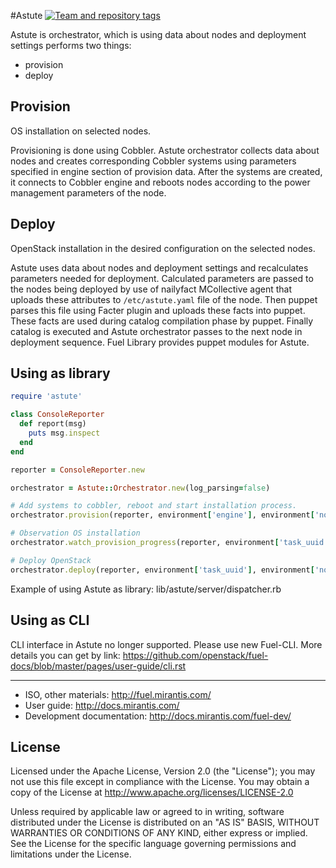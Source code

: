 #Astute
[![Team and repository tags](http://governance.openstack.org/badges/fuel-astute.svg)](http://governance.openstack.org/reference/tags/index.html)
<!-- Change things from this point on -->

Astute is orchestrator, which is using data about nodes and deployment settings performs two things:
- provision
- deploy

Provision
-----

OS installation on selected nodes.

Provisioning is done using Cobbler. Astute orchestrator collects data about nodes and creates corresponding Cobbler systems using parameters specified in engine section of provision data. After the systems are created, it connects to Cobbler engine and reboots nodes according to the power management parameters of the node.

Deploy
-----

OpenStack installation in the desired configuration on the selected nodes.

Astute uses data about nodes and deployment settings and recalculates parameters needed for deployment. Calculated parameters are passed to the nodes being deployed by use of nailyfact MCollective agent that uploads these attributes to `/etc/astute.yaml` file of the node. Then puppet parses this file using Facter plugin and uploads these facts into puppet. These facts are used during catalog compilation phase by puppet. Finally catalog is executed and Astute orchestrator passes to the next node in deployment sequence. Fuel Library provides puppet modules for Astute.

Using as library
-----

```ruby
require 'astute'

class ConsoleReporter
  def report(msg)
    puts msg.inspect
  end
end

reporter = ConsoleReporter.new

orchestrator = Astute::Orchestrator.new(log_parsing=false)

# Add systems to cobbler, reboot and start installation process.
orchestrator.provision(reporter, environment['engine'], environment['nodes'])

# Observation OS installation
orchestrator.watch_provision_progress(reporter, environment['task_uuid'], environment['nodes'])

# Deploy OpenStack
orchestrator.deploy(reporter, environment['task_uuid'], environment['nodes'])

```
Example of using Astute as library: lib/astute/server/dispatcher.rb


Using as CLI
-----

CLI interface in Astute no longer supported. Please use new Fuel-CLI. More details you can get by link: https://github.com/openstack/fuel-docs/blob/master/pages/user-guide/cli.rst

-----

- ISO, other materials: http://fuel.mirantis.com/
- User guide: http://docs.mirantis.com/
- Development documentation: http://docs.mirantis.com/fuel-dev/


License
------

Licensed under the Apache License, Version 2.0 (the "License"); you may
not use this file except in compliance with the License. You may obtain
a copy of the License at http://www.apache.org/licenses/LICENSE-2.0

Unless required by applicable law or agreed to in writing, software
distributed under the License is distributed on an "AS IS" BASIS, WITHOUT
WARRANTIES OR CONDITIONS OF ANY KIND, either express or implied. See the
License for the specific language governing permissions and limitations
under the License.
